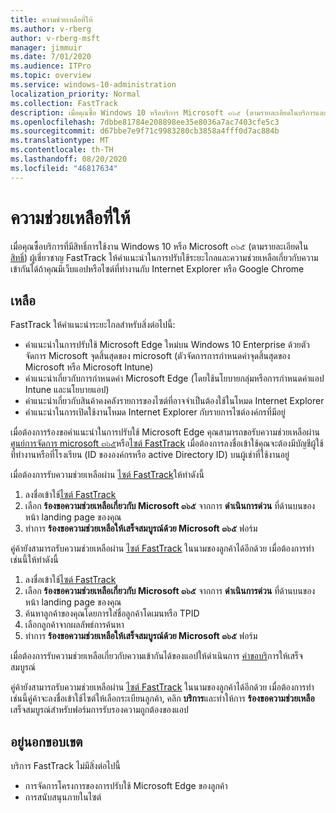 ```yaml
---
title: ความช่วยเหลือที่ให้
ms.author: v-rberg
author: v-rberg-msft
manager: jimmuir
ms.date: 7/01/2020
ms.audience: ITPro
ms.topic: overview
ms.service: windows-10-administration
localization_priority: Normal
ms.collection: FastTrack
description: เมื่อคุณซื้อ Windows 10 หรือบริการ Microsoft ๓๖๕ (ตามรายละเอียดในบริการและแผนที่มีสิทธิ์การใช้งาน) ผู้เชี่ยวชาญ FastTrack ให้คำแนะนำในการใช้งานระยะไกลและความช่วยเหลือเกี่ยวกับความเข้ากันได้ถ้าคุณมีเว็บแอปหรือไซต์ที่ทำงานกับ Internet Explorer หรือ Google Chrome
ms.openlocfilehash: 7dbbe81784e208898ee35e8036a7ac7403cfe5c3
ms.sourcegitcommit: d67bbe7e9f71c9983280cb3858a4fff0d7ac884b
ms.translationtype: MT
ms.contentlocale: th-TH
ms.lasthandoff: 08/20/2020
ms.locfileid: "46817634"
---
```

# <a name="assistance-offered"></a>ความช่วยเหลือที่ให้

เมื่อคุณซื้อบริการที่มีสิทธิ์การใช้งาน Windows 10 หรือ Microsoft ๓๖๕ (ตามรายละเอียดใน [สิทธิ์](eligibility.md)) ผู้เชี่ยวชาญ FastTrack ให้คำแนะนำในการปรับใช้ระยะไกลและความช่วยเหลือเกี่ยวกับความเข้ากันได้ถ้าคุณมีเว็บแอปหรือไซต์ที่ทำงานกับ Internet Explorer หรือ Google Chrome 

## <a name="assistance"></a>เหลือ

FastTrack ให้คำแนะนำระยะไกลสำหรับสิ่งต่อไปนี้:
- คำแนะนำในการปรับใช้ Microsoft Edge ใหม่บน Windows 10 Enterprise ด้วยตัวจัดการ Microsoft จุดสิ้นสุดของ microsoft (ตัวจัดการการกำหนดค่าจุดสิ้นสุดของ Microsoft หรือ Microsoft Intune)
- คำแนะนำเกี่ยวกับการกำหนดค่า Microsoft Edge (โดยใช้นโยบายกลุ่มหรือการกำหนดค่าแอป Intune และนโยบายแอป)
- คำแนะนำเกี่ยวกับสินค้าคงคลังรายการของไซต์ที่อาจจำเป็นต้องใช้ในโหมด Internet Explorer
- คำแนะนำในการเปิดใช้งานโหมด Internet Explorer กับรายการไซต์องค์กรที่มีอยู่

เมื่อต้องการร้องขอคำแนะนำในการปรับใช้ Microsoft Edge คุณสามารถขอรับความช่วยเหลือผ่าน[ศูนย์การจัดการ microsoft ๓๖๕](https://go.microsoft.com/fwlink/?linkid=2032704)หรือ[ไซต์ FastTrack](https://go.microsoft.com/fwlink/?linkid=780698) เมื่อต้องการลงชื่อเข้าใช้คุณจะต้องมีบัญชีผู้ใช้ที่ทำงานหรือที่โรงเรียน (ID ขององค์กรหรือ active Directory ID) บนผู้เช่าที่ใช้งานอยู่ 

เมื่อต้องการรับความช่วยเหลือผ่าน [ไซต์ FastTrack](https://go.microsoft.com/fwlink/?linkid=780698)ให้ทำดังนี้ 
1.    ลงชื่อเข้าใช้[ไซต์ FastTrack](https://go.microsoft.com/fwlink/?linkid=780698) 
2.    เลือก **ร้องขอความช่วยเหลือเกี่ยวกับ Microsoft ๓๖๕** จากการ **ดำเนินการด่วน** ที่ด้านบนของหน้า landing page ของคุณ
3.    ทำการ **ร้องขอความช่วยเหลือให้เสร็จสมบูรณ์ด้วย Microsoft ๓๖๕** ฟอร์ม
  
คู่ค้ายังสามารถรับความช่วยเหลือผ่าน [ไซต์ FastTrack](https://go.microsoft.com/fwlink/?linkid=780698) ในนามของลูกค้าได้อีกด้วย เมื่อต้องการทำเช่นนี้ให้ทำดังนี้
1.    ลงชื่อเข้าใช้[ไซต์ FastTrack](https://go.microsoft.com/fwlink/?linkid=780698) 
2.    เลือก **ร้องขอความช่วยเหลือเกี่ยวกับ Microsoft ๓๖๕** จากการ **ดำเนินการด่วน** ที่ด้านบนของหน้า landing page ของคุณ
3.    ค้นหาลูกค้าของคุณโดยการใส่ชื่อลูกค้าโดเมนหรือ TPID
4.    เลือกลูกค้าจากผลลัพธ์การค้นหา
5.    ทำการ **ร้องขอความช่วยเหลือให้เสร็จสมบูรณ์ด้วย Microsoft ๓๖๕** ฟอร์ม
 
เมื่อต้องการรับความช่วยเหลือเกี่ยวกับความเข้ากันได้ของแอปให้ดำเนินการ [คำขอบริ](https://go.microsoft.com/fwlink/?linkid=2022721)การให้เสร็จสมบูรณ์

คู่ค้ายังสามารถรับความช่วยเหลือผ่าน [ไซต์ FastTrack](https://go.microsoft.com/fwlink/?linkid=780698) ในนามของลูกค้าได้อีกด้วย เมื่อต้องการทำเช่นนี้คู่ค้าจะลงชื่อเข้าใช้ไซต์ให้เลือกระเบียนลูกค้า, คลิก **บริการ**และทำให้การ **ร้องขอความช่วยเหลือ** เสร็จสมบูรณ์สำหรับฟอร์มการรับรองความถูกต้องของแอป

## <a name="out-of-scope"></a>อยู่นอกขอบเขต

บริการ FastTrack ไม่มีสิ่งต่อไปนี้
- การจัดการโครงการของการปรับใช้ Microsoft Edge ของลูกค้า
- การสนับสนุนภายในไซต์

